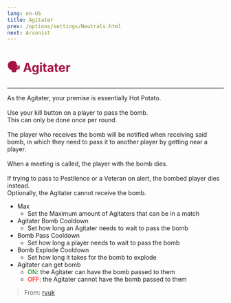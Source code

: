 ```yaml
---
lang: en-US
title: Agitater
prev: /options/settings/Neutrals.html
next: Arsonist
---
```


# <font color="#a41342">🗣️ <b>Agitater</b></font> <Badge text="Killing" type="tip" vertical="middle"/>
---

As the Agitater, your premise is essentially Hot Potato.<br><br>
Use your kill button on a player to pass the bomb.<br>
This can only be done once per round.<br><br>
The player who receives the bomb will be notified when receiving said bomb, in which they need to pass it to another player by getting near a player.<br><br>
When a meeting is called, the player with the bomb dies.<br><br>
If trying to pass to Pestilence or a Veteran on alert, the bombed player dies instead.<br>
Optionally, the Agitater cannot receive the bomb.
* Max
  * Set the Maximum amount of Agitaters that can be in a match
* Agitater Bomb Cooldown
  * Set how long an Agitater needs to wait to pass the bomb
* Bomb Pass Cooldown
  * Set how long a player needs to wait to pass the bomb
* Bomb Explode Cooldown
  * Set how long it takes for the bomb to explode
* Agitater can get bomb
  * <font color=green>ON</font>: the Agitater can have the bomb passed to them
  * <font color=red>OFF</font>: the Agitater cannot have the bomb passed to them

> From: [ryuk](#)